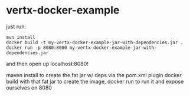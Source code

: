 # vertx-docker-example
just run:
```
mvn install
docker build -t my-vertx-docker-example-jar-with-dependencies.jar .
docker run -p 8080:8080 my-vertx-docker-example-jar-with-dependencies.jar
```
and then open up localhost:8080!

maven install to create the fat jar w/ deps via the pom.xml plugin
docker build with that fat jar to create the image, docker run to run it and expose ourselves on 8080
